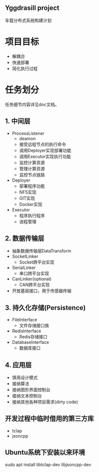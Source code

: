 ## Yggdrasill project

车载分布式系统构建计划

# 项目目标
* 解耦合
* 快速部署
* 简化执行过程

# 任务划分
任务细节内容详见doc文档。
## 1. 中间层
  * ProcessListener
    - deamon
    - 接受远程节点的执行命令
    - 调用Deployer实现部署功能
    - 调用Executor实现执行功能
    - 监控计算资源
    - 管理计算资源
    - 监控节点链路
  * Deployer
    - 部署程序功能
    - NFS实现
    - GIT实现
    - Docker实现
  * Executor
    - 程序执行程序
    - 进程管理
## 2. 数据传输层
  * 抽象数据传输层DataTransform
  * SocketLinker
    - Socket跨平台实现
  * SerialLinker
    - 串口跨平台实现
  * CanLinker(optional)
    - CAN跨平台实现
  * 开放基层接口，用于传感器传输
## 3. 持久化存储(Persistence)
  * FileInterface
    - 文件存储接口族
  * RedisInterface
    - Redis存储接口
  * DatabaseInterface
    - 数据库接口
## 4. 应用层
  * 慎用设计模式
  * 接纳算法
  * 接纳图形界面控制台
  * 接纳文本控制台
  * 接纳其他各种项目需求(dirty code)

## 开发过程中临时借用的第三方库
* tclap
* jsoncpp

## Ubuntu系统下安装以来环境
sudo apt install libtclap-dev libjsoncpp-dev
